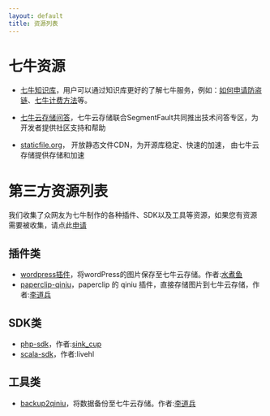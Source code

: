 ```yaml
---
layout: default
title: 资源列表
---
```


# 七牛资源

- [七牛知识库](http://kb.qiniu.com/_list)，用户可以通过知识库更好的了解七牛服务，例如：[如何申请防盗链](http://kb.qiniu.com/52irs1co)、[七牛计费方法](http://kb.qiniu.com/charging)等。

- [七牛云存储问答](http://segmentfault.com/qiniu)，七牛云存储联合SegmentFault共同推出技术问答专区，为开发者提供社区支持和帮助

- [staticfile.org](http://staticfile.org)， 开放静态文件CDN，为开源库稳定、快速的加速， 由七牛云存储提供存储和加速

# 第三方资源列表

我们收集了众网友为七牛制作的各种插件、SDK以及工具等资源，如果您有资源需要被收集，请点此[申请](https://github.com/qiniu/docs.qiniu.com/issues/new)

## 插件类

- [wordpress插件](http://downloads.wordpress.org/plugin/wpjam-qiniu.zip)，将wordPress的图片保存至七牛云存储。作者:[水煮鱼](http://blog.wpjam.com/project/wpjam-qiniutek/)
- [paperclip-qiniu](https://github.com/lidaobing/paperclip-qiniu)，paperclip 的 qiniu 插件，直接存储图片到七牛云存储，作者:[李道兵](http://blog.lidaobing.com)

## SDK类

- [php-sdk](https://github.com/sinkcup/php-sdk/tree/pear)，作者:[sink_cup](http://www.cnblogs.com/sink_cup/)
- [scala-sdk](http://git.oschina.net/livehl/qiniu-scala-sdk.git)，作者:livehl

## 工具类

- [backup2qiniu](https://github.com/lidaobing/backup2qiniu)，将数据备份至七牛云存储。作者:[李道兵](http://blog.lidaobing.com)
